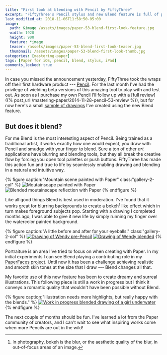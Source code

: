 ```yaml
---
title: "First look at blending with Pencil by FiftyThree"
excerpt: "FiftyThree's Pencil stylus and new Blend feature is full of promise. Here’s a taste of what is possible using them."
last_modified_at: 2018-11-06T11:58:50-05:00
image:
  path: &image /assets/images/paper-53-blend-first-look-feature.jpg
  width: 1920
  height: 900
  feature: *image
  teaser: /assets/images/paper-53-blend-first-look-teaser.jpg
  thumbnail: /assets/images/paper-53-blend-first-look-thumb.jpg
categories: [mastering-paper]
tags: [Paper for iOS, pencil, blend, stylus, iPad]
comments_locked: true
---
```


In case you missed the announcement yesterday, FiftyThree took the wraps off their first hardware product --- [Pencil](http://fiftythree.com/pencil). For the last month I've had the privilege of wielding beta versions of this amazing tool to play with and test out. As soon as I purchase my own Pencil I'll follow up with a [full review]({% post_url /mastering-paper/2014-11-28-pencil-53-review %}), but for now here's a small [sample of drawings](/tag/blend/) I've created using the new Blend feature.

## But does it blend?

For me Blend is the most interesting aspect of Pencil. Being trained as a traditional artist, it works exactly how one would expect, you draw with Pencil and smudge with your finger to blend. Sure a ton of other *art* applications have blurring and blending tools, but they all break the creative flow by forcing you open tool palettes or push buttons. FiftyThree has made this action fun and true to life by seamlessly enabling drawing and blending in a natural and intuitive way.

{% figure caption:"Mountain scene painted with Paper" class:"gallery-2-col" %}
![Moutainscape painted with Paper](/assets/images/paper-53-blend-moutain.jpg)
![Blended moutainscape reflection with Paper](/assets/images/paper-53-blend-moutain-reflection.jpg)
{% endfigure %}

Like all good things Blend is best used in moderation. I've found that it works great for blurring backgrounds to create a bokeh[^bokeh] like effect which in turn makes foreground subjects pop. Starting with a drawing I completed months ago, I was able to give it new life by simply running my finger over the watercolor painted background.

[^bokeh]: In photography, bokeh is the blur, or the aesthetic quality of the blur, in out-of-focus areas of an image.

{% figure caption:"A little before and after for your eyeballs." class:"gallery-2-col" %}
[![Drawing of Wendy pre-Pencil](/assets/images/paper-53-wendy-forest.jpg)](/assets/images/paper-53-wendy-forest-lg.jpg)
[![Drawing of Wendy blended](/assets/images/paper-53-wendy-forest-blend.jpg)](/assets/images/paper-53-wendy-forest-blend-lg.jpg)
{% endfigure %}

Portraiture is an area I've tried to focus on when creating with Paper. In my initial experiments I can see Blend playing a contributing role in my [PaperFaces project](/paperfaces/). Until now it has been a challenge achieving realistic and smooth skin tones at the size that I draw --- Blend changes all that.

My favorite use of this new feature has been to create dreamy and surreal illustrations. This following piece is still a work in progress but I think it conveys a romantic quality that wouldn't have been possible without Blend.

{% figure caption:"Illustration needs more highlights, but really happy with the blends." %}
[![Work in progress blended drawing of a girl underwater](/assets/images/paper-53-girl-underwater-wip.jpg)](/assets/images/paper-53-girl-underwater-wip-lg.jpg)
{% endfigure %}

The next couple of months should be fun. I've learned a lot from the Paper community of creators, and I can't wait to see what inspiring works come when more Pencils are out in the wild!
